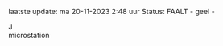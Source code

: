 laatste update: 
ma 20-11-2023  2:48   uur 
Status: FAALT - geel - 
<div class="service R">J</div><div class="service Y">microstation</div>